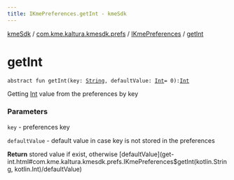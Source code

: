 ```yaml
---
title: IKmePreferences.getInt - kmeSdk
---
```


[kmeSdk](../../index.html) / [com.kme.kaltura.kmesdk.prefs](../index.html) / [IKmePreferences](index.html) / [getInt](./get-int.html)

# getInt

`abstract fun getInt(key: `[`String`](https://kotlinlang.org/api/latest/jvm/stdlib/kotlin/-string/index.html)`, defaultValue: `[`Int`](https://kotlinlang.org/api/latest/jvm/stdlib/kotlin/-int/index.html)` = 0): `[`Int`](https://kotlinlang.org/api/latest/jvm/stdlib/kotlin/-int/index.html)

Getting [Int](https://kotlinlang.org/api/latest/jvm/stdlib/kotlin/-int/index.html) value from the preferences by key

### Parameters

`key` - preferences key

`defaultValue` - default value in case key is not stored in the preferences

**Return**
stored value if exist, otherwise [defaultValue](get-int.html#com.kme.kaltura.kmesdk.prefs.IKmePreferences$getInt(kotlin.String, kotlin.Int)/defaultValue)

